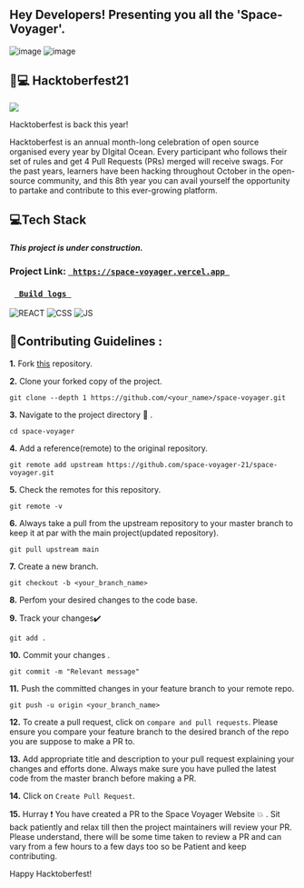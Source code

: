 <h2>Hey Developers! Presenting you all the 'Space-Voyager'. </h2>


![image](https://user-images.githubusercontent.com/79041510/136692364-1a0c11db-dcc9-4168-9fd1-4e948933a353.png)
![image](https://user-images.githubusercontent.com/79041510/136077311-746ac1b6-99d1-4d12-b781-e72a2f2fb7af.png)





## 🏅💻 Hacktoberfest21
![](https://hacktoberfest.digitalocean.com/_nuxt/img/logo-hacktoberfest-full.f42e3b1.svg)

Hacktoberfest is back this year! 

Hacktoberfest is an annual month-long celebration of open source organised every year by DIgital Ocean. Every participant who follows their set of rules and get 4 Pull Requests (PRs) merged will receive swags. For the past years, learners have been hacking throughout October in the open-source community, and this 8th year you can avail yourself the opportunity to partake and contribute to this ever-growing platform.


## 💻Tech Stack
<h4> <i> This project is under construction. </i> </h4>
<h3>Project Link: <code><a href="https://space-voyager.vercel.app"> https://space-voyager.vercel.app </a> </code> </h3>
<h3> <code> <a href="https://vercel.com/space-v/space-voyager/A6vXUA9bdQ5AZGFDAQLt2YEYVM1v"> Build logs </a> </code> </h3>
 
 
![REACT](https://img.shields.io/badge/React-20232A?style=for-the-badge&logo=react&logoColor=61DAFB)
![CSS](https://img.shields.io/badge/css3%20-%231572B6.svg?&style=for-the-badge&logo=css3&logoColor=white)
![JS](https://img.shields.io/badge/javascript%20-%23323330.svg?&style=for-the-badge&logo=javascript&logoColor=%23F7DF1E)
  


## 📌Contributing Guidelines :
**1.**  Fork [this](https://github.com/space-voyager-21/space-voyager.git) repository.

**2.**  Clone your forked copy of the project.
```
git clone --depth 1 https://github.com/<your_name>/space-voyager.git
```
**3.** Navigate to the project directory :file_folder: .
```
cd space-voyager
```
**4.** Add a reference(remote) to the original repository.
```
git remote add upstream https://github.com/space-voyager-21/space-voyager.git
```
**5.** Check the remotes for this repository.
```
git remote -v
```
**6.** Always take a pull from the upstream repository to your master branch to keep it at par with the main project(updated repository).
```
git pull upstream main
```
**7.** Create a new branch.
```
git checkout -b <your_branch_name>
```
**8.** Perfom your desired changes to the code base.


**9.** Track your changes:heavy_check_mark: 
```
git add . 
```
**10.** Commit your changes .
```
git commit -m "Relevant message"
```
**11.** Push the committed changes in your feature branch to your remote repo.
```
git push -u origin <your_branch_name>
```
**12.** To create a pull request, click on `compare and pull requests`. Please ensure you compare your feature branch to the desired branch of the repo you are suppose to make a PR to.

**13.** Add appropriate title and description to your pull request explaining your changes and efforts done. Always make sure you have pulled the latest code from the master branch before making a PR.

**14.** Click on `Create Pull Request`.

**15.** Hurray ❗ You have created a PR to the Space Voyager Website 💥 . Sit back patiently and relax till then the project maintainers will review your PR. Please understand, there will be some time taken to review a PR and can vary from a few hours to a few days too so be Patient and keep contributing.

Happy Hacktoberfest!

